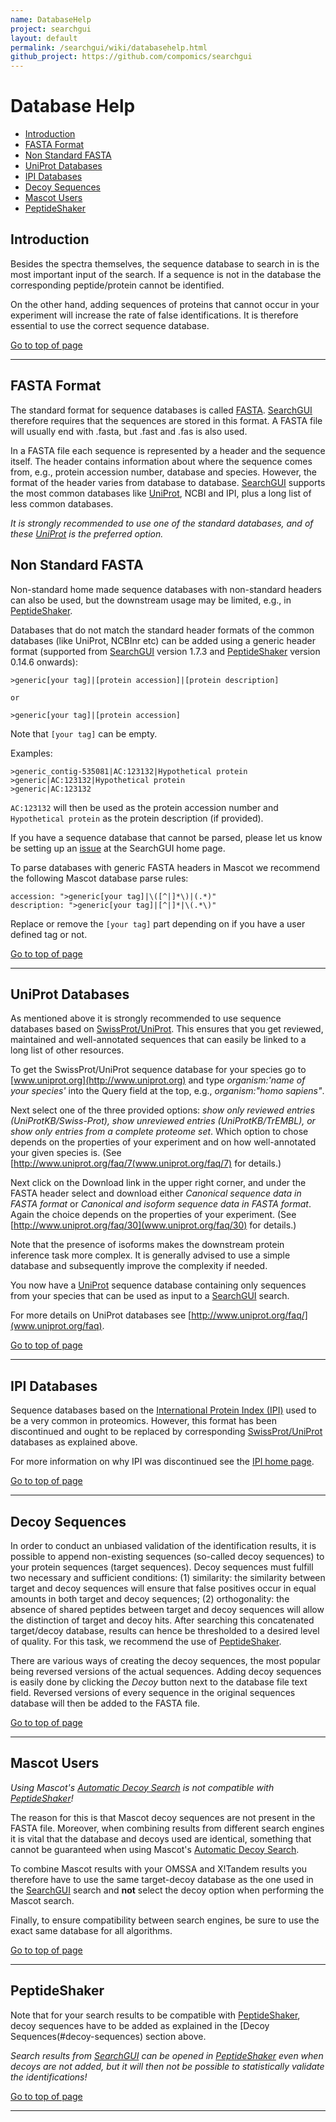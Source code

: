 ```yaml
---
name: DatabaseHelp
project: searchgui
layout: default
permalink: /searchgui/wiki/databasehelp.html
github_project: https://github.com/compomics/searchgui
---
```


# Database Help [ ](# )

 * [Introduction](#introduction)
 * [FASTA Format](#fasta-format)
 * [Non Standard FASTA](#non-standard-fasta)
 * [UniProt Databases](#uniprot-databases)
 * [IPI Databases](#ipi-databases)
 * [Decoy Sequences](#decoy-sequences)
 * [Mascot Users](#mascot-users)
 * [PeptideShaker](#peptideshaker)

## Introduction

Besides the spectra themselves, the sequence database to search in is the most important input of the search. If a sequence is not in the database the corresponding peptide/protein cannot be identified. 

On the other hand, adding sequences of proteins that cannot occur in your experiment will increase the rate of false identifications. It is therefore essential to use the correct sequence database.

[Go to top of page](# )

----

## FASTA Format

The standard format for sequence databases is called [FASTA](http://en.wikipedia.org/wiki/FASTA_format). [SearchGUI](http://searchgui.googlecode.com) therefore requires that the sequences are stored in this format. A FASTA file will usually end with .fasta, but .fast and .fas is also used.

In a FASTA file each sequence is represented by a header and the sequence itself. The header contains information about where the sequence comes from, e.g., protein accession number, database and species. However, the format of the header varies from database to database. <a href="http://searchgui.googlecode.com">SearchGUI</a> supports the most common databases like <a href="http://www.uniprot.org/">UniProt</a>, NCBI and IPI, plus a long list of less common databases.

_It is strongly recommended to use one of the standard databases, and of these [UniProt](http://www.uniprot.org) is the preferred option._

## Non Standard FASTA

Non-standard home made sequence databases with non-standard headers can also be used, but the downstream usage may be limited, e.g., in [PeptideShaker](http://peptide-shaker.googlecode.com). 

Databases that do not match the standard header formats of the common databases (like UniProt, NCBInr etc) can be added using a generic header format (supported from [SearchGUI](http://searchgui.googlecode.com) version 1.7.3 and [PeptideShaker](http://peptide-shaker.googlecode.com) version 0.14.6 onwards):

```
>generic[your tag]|[protein accession]|[protein description]

or 

>generic[your tag]|[protein accession]
```

Note that `[your tag]` can be empty.

Examples:

```
>generic_contig-535081|AC:123132|Hypothetical protein
>generic|AC:123132|Hypothetical protein
>generic|AC:123132
```

`AC:123132` will then be used as the protein accession number and `Hypothetical protein` as the protein description (if provided).

If you have a sequence database that cannot be parsed, please let us know be setting up an [issue](https://github.com/hbarsnes/searchgui/issues) at the SearchGUI home page</a>.

To parse databases with generic FASTA headers in Mascot we recommend the following Mascot database parse rules:

```
accession: ">generic[your tag]|\([^|]*\)|(.*)"
description: ">generic[your tag]|[^|]*|\(.*\)"
```

Replace or remove the `[your tag]` part depending on if you have a user defined tag or not.

[Go to top of page](# )

----

## UniProt Databases

As mentioned above it is strongly recommended to use sequence databases based on [SwissProt/UniProt](http://www.uniprot.org). This ensures that you get reviewed, maintained and well-annotated sequences that can easily be linked to a long list of other resources.

To get the SwissProt/UniProt sequence database for your species go to [www.uniprot.org](http://www.uniprot.org) and type _organism:'name of your species'_ into the Query field at the top, e.g., _organism:"homo sapiens"_. 

Next select one of the three provided options: _show only reviewed entries (UniProtKB/Swiss-Prot), show unreviewed entries (UniProtKB/TrEMBL), or show only entries from a complete proteome set_. Which option to chose depends on the properties of your experiment and on how well-annotated your given species is. (See [http://www.uniprot.org/faq/7(www.uniprot.org/faq/7) for details.)

Next click on the Download link in the upper right corner, and under the FASTA header select and download either _Canonical sequence data in FASTA format_ or _Canonical and isoform sequence data in FASTA format_. Again the choice depends on the properties of your experiment. (See [http://www.uniprot.org/faq/30](www.uniprot.org/faq/30) for details.)

Note that the presence of isoforms makes the downstream protein inference task more complex. It is generally advised to use a simple database and subsequently improve the complexity if needed.

You now have a [UniProt](http://www.uniprot.org) sequence database containing only sequences from your species that can be used as input to a [SearchGUI](http://searchgui.googlecode.com) search.

For more details on UniProt databases see [http://www.uniprot.org/faq/](www.uniprot.org/faq).

[Go to top of page](# )

----

## IPI Databases

Sequence databases based on the [International Protein Index (IPI)](http://www.ebi.ac.uk/IPI/IPIhelp.html) used to be a very common in proteomics. However, this format has been discontinued and ought to be replaced by corresponding [SwissProt/UniProt](http://www.uniprot.org) databases as explained above.

For more information on why IPI was discontinued see the [IPI home page](http://www.ebi.ac.uk/IPI/IPIhelp.html). 

[Go to top of page](# )

----

## Decoy Sequences

In order to conduct an unbiased validation of the identification results, it is possible to append non-existing sequences (so-called decoy sequences)  to your protein sequences (target sequences). Decoy sequences must fulfill two necessary and sufficient conditions: (1) similarity: the similarity between target and decoy sequences will ensure that false positives occur in equal amounts in both target and decoy sequences; (2) orthogonality: the absence of shared peptides between target and decoy sequences will allow the distinction of target and decoy hits.
After searching this concatenated target/decoy database, results can hence be thresholded to a desired level of quality.
For this task, we recommend the use of [PeptideShaker](http://peptide-shaker.googlecode.com).

There are various ways of creating the decoy sequences, the most popular being reversed versions of the actual sequences. Adding decoy sequences is easily done by clicking the _Decoy_ button next to the database file text field. Reversed versions of every sequence in the original sequences database will then be added to the FASTA file.

[Go to top of page](# )

----

## Mascot Users

_Using Mascot's [Automatic Decoy Search](http://www.matrixscience.com/help/decoy_help.html#AUTO) is not compatible with [PeptideShaker](http://peptide-shaker.googlecode.com)!_ 

The reason for this is that Mascot decoy sequences are not present in the FASTA file. Moreover, when combining results from different search engines it is vital that the database and decoys used are identical, something that cannot be guaranteed when using Mascot's [Automatic Decoy Search](http://www.matrixscience.com/help/decoy_help.html#AUTO). 

To combine Mascot results with your OMSSA and X!Tandem results you therefore have to use the same target-decoy database as the one used in the [SearchGUI](http://searchgui.googlecode.com) search and **not** select the decoy option when performing the Mascot search.  

Finally, to ensure compatibility between search engines, be sure to use the exact same database for all algorithms.

[Go to top of page](# )

----

## PeptideShaker

Note that for your search results to be compatible with [PeptideShaker](http://peptide-shaker.googlecode.com), decoy sequences have to be added as explained in the [Decoy Sequences(#decoy-sequences) section above. 

_Search results from [SearchGUI](http://searchgui.googlecode.com) can be opened in [PeptideShaker](http://peptide-shaker.googlecode.com) even when decoys are not added, but it will then not be possible to statistically validate the identifications!_

[Go to top of page](# )

----